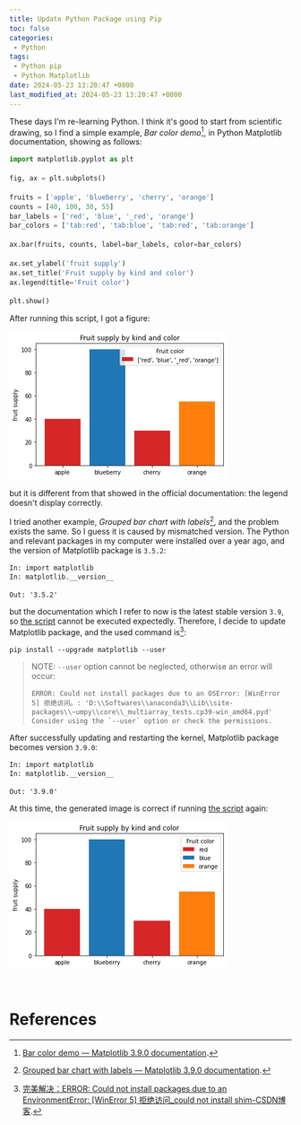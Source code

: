 ```yaml
---
title: Update Python Package using Pip
toc: false
categories:
 - Python
tags:
 - Python pip
 - Python Matplotlib
date: 2024-05-23 13:20:47 +0800
last_modified_at: 2024-05-23 13:20:47 +0800
---
```


These days I'm re-learning Python. I think it's good to start from scientific drawing, so I find a simple example, *Bar color demo*[^1], in Python Matplotlib documentation, showing as follows:

<div id="script-1"></div>

```python
import matplotlib.pyplot as plt

fig, ax = plt.subplots()

fruits = ['apple', 'blueberry', 'cherry', 'orange']
counts = [40, 100, 30, 55]
bar_labels = ['red', 'blue', '_red', 'orange']
bar_colors = ['tab:red', 'tab:blue', 'tab:red', 'tab:orange']

ax.bar(fruits, counts, label=bar_labels, color=bar_colors)

ax.set_ylabel('fruit supply')
ax.set_title('Fruit supply by kind and color')
ax.legend(title='Fruit color')

plt.show()
```

After running this script, I got a figure:

![image-20240522230440898](https://raw.githubusercontent.com/HelloWorld-1017/blog-images/main/imgs/202405222305479.png)

but it is different from that showed in the official documentation: the legend doesn't display correctly. 

I tried another example, *Grouped bar chart with labels*[^2], and the problem exists the same. So I guess it is caused by mismatched version. The Python and relevant packages in my computer were installed over a year ago, and the version of Matplotlib package is `3.5.2`:

```
In: import matplotlib
In: matplotlib.__version__

Out: '3.5.2'
```

but the documentation which I refer to now is the latest stable version `3.9`, so [the script](#script-1) cannot be executed expectedly. Therefore, I decide to update Matplotlib package, and the used command is[^3]:

```
pip install --upgrade matplotlib --user
```

> NOTE: `--user` option cannot be neglected, otherwise an error will occur:
>
> ```
> ERROR: Could not install packages due to an OSError: [WinError 5] 拒绝访问。: 'D:\\Softwares\\anaconda3\\Lib\\site-packages\\~umpy\\core\\_multiarray_tests.cp39-win_amd64.pyd'
> Consider using the `--user` option or check the permissions.
> ```

After successfully updating and restarting the kernel, Matplotlib package becomes version `3.9.0`:

```
In: import matplotlib
In: matplotlib.__version__

Out: '3.9.0'
```

At this time, the generated image is correct if running [the script](#script-1) again:

![image-20240522232501433](https://raw.githubusercontent.com/HelloWorld-1017/blog-images/main/imgs/202405222325548.png)

<br>

# References

[^1]: [Bar color demo — Matplotlib 3.9.0 documentation](https://matplotlib.org/stable/gallery/lines_bars_and_markers/bar_colors.html#sphx-glr-gallery-lines-bars-and-markers-bar-colors-py).
[^2]: [Grouped bar chart with labels — Matplotlib 3.9.0 documentation](https://matplotlib.org/stable/gallery/lines_bars_and_markers/barchart.html#sphx-glr-gallery-lines-bars-and-markers-barchart-py).
[^3]: [完美解决：ERROR: Could not install packages due to an EnvironmentError: [WinError 5] 拒绝访问_could not install shim-CSDN博客](https://blog.csdn.net/weixin_43939159/article/details/109165715).
